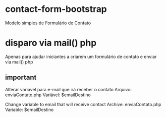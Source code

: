 # contact-form-bootstrap
Modelo simples de Formulário de Contato

# disparo via mail() php

Apenas para ajudar iniciantes a criarem um formulário de contato e enviar via mail() php

## important
Alterar variavel para e-mail que irá receber o contato
Arquivo: enviaContato.php
Variável: $emailDestino

Change variable to email that will receive contact
Archive: enviaContato.php
Variable: $emailDestino
